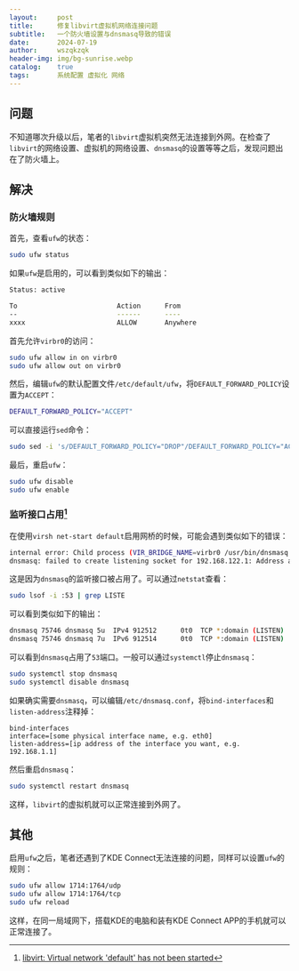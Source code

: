 ```yaml
---
layout:     post
title:      修复libvirt虚拟机网络连接问题
subtitle:   一个防火墙设置与dnsmasq导致的错误
date:       2024-07-19
author:     wszqkzqk
header-img: img/bg-sunrise.webp
catalog:    true
tags:       系统配置 虚拟化 网络
---
```


## 问题

不知道哪次升级以后，笔者的`libvirt`虚拟机突然无法连接到外网。在检查了`libvirt`的网络设置、虚拟机的网络设置、`dnsmasq`的设置等等之后，发现问题出在了防火墙上。

## 解决

### 防火墙规则

首先，查看`ufw`的状态：

```bash
sudo ufw status
```

如果`ufw`是启用的，可以看到类似如下的输出：

```bash
Status: active

To                         Action      From
--                         ------      ----
xxxx                       ALLOW       Anywhere
```

首先允许`virbr0`的访问：

```bash
sudo ufw allow in on virbr0
sudo ufw allow out on virbr0
```

然后，编辑`ufw`的默认配置文件`/etc/default/ufw`，将`DEFAULT_FORWARD_POLICY`设置为`ACCEPT`：

```bash
DEFAULT_FORWARD_POLICY="ACCEPT"
```

可以直接运行`sed`命令：

```bash
sudo sed -i 's/DEFAULT_FORWARD_POLICY="DROP"/DEFAULT_FORWARD_POLICY="ACCEPT"/' /etc/default/ufw
```

最后，重启`ufw`：

```bash
sudo ufw disable
sudo ufw enable
```

### 监听接口占用[^1]

在使用`virsh net-start default`启用网桥的时候，可能会遇到类似如下的错误：

```bash
internal error: Child process (VIR_BRIDGE_NAME=virbr0 /usr/bin/dnsmasq --conf-file=/var/lib/libvirt/dnsmasq/default.conf --leasefile-ro --dhcp-script=/usr/lib/libvirt/libvirt_leaseshelper) unexpected exit status 2: 
dnsmasq: failed to create listening socket for 192.168.122.1: Address already in use
```

这是因为`dnsmasq`的监听接口被占用了。可以通过`netstat`查看：

```bash
sudo lsof -i :53 | grep LISTE
```

可以看到类似如下的输出：

```bash
dnsmasq 75746 dnsmasq 5u  IPv4 912512      0t0  TCP *:domain (LISTEN)
dnsmasq 75746 dnsmasq 7u  IPv6 912514      0t0  TCP *:domain (LISTEN)
```

可以看到`dnsmasq`占用了`53`端口。一般可以通过`systemctl`停止`dnsmasq`：

```bash
sudo systemctl stop dnsmasq
sudo systemctl disable dnsmasq
```

如果确实需要`dnsmasq`，可以编辑`/etc/dnsmasq.conf`，将`bind-interfaces`和`listen-address`注释掉：

```
bind-interfaces
interface=[some physical interface name, e.g. eth0]
listen-address=[ip address of the interface you want, e.g. 192.168.1.1]
```

然后重启`dnsmasq`：

```bash
sudo systemctl restart dnsmasq
```

这样，`libvirt`的虚拟机就可以正常连接到外网了。

## 其他

启用`ufw`之后，笔者还遇到了KDE Connect无法连接的问题，同样可以设置`ufw`的规则：

```bash
sudo ufw allow 1714:1764/udp
sudo ufw allow 1714:1764/tcp
sudo ufw reload
```

这样，在同一局域网下，搭载KDE的电脑和装有KDE Connect APP的手机就可以正常连接了。

[^1]: [libvirt: Virtual network 'default' has not been started](https://wiki.libvirt.org/Virtual_network_default_has_not_been_started.html)
